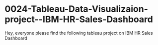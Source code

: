 # 0024-Tableau-Data-Visualizaion-project--IBM-HR-Sales-Dashboard
Hey, everyone please find the following tableau project on IBM HR Sales Dashboard 
